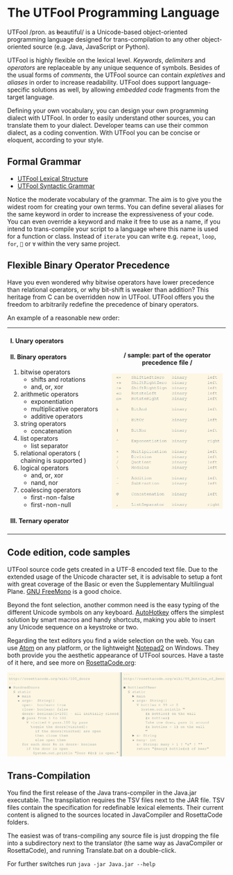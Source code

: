 # The UTFool Programming Language

UTFool /pron. as ~~b~~eautiful/ is a Unicode-based object-oriented
programming language designed for trans-compilation to any other
object-oriented source (e.g. Java, JavaScript or Python).

UTFool is highly flexible on the lexical level.
_Keywords_, _delimiters_ and _operators_ are replaceable
by any unique sequence of symbols.
Besides of the usual forms of _comments_,
the UTFool source can contain _expletives_ and _aliases_
in order to increase readability.
UTFool does support language-specific solutions as well,
by allowing _embedded code_ fragments from the target language.

Defining your own vocabulary,
you can design your own programming dialect with UTFool.
In order to easily understand other sources,
you can translate them to your dialect.
Developer teams can use their common dialect, as a coding convention.
With UTFool you can be concise or eloquent, according to your style.

## Formal Grammar

* [UTFool Lexical Structure](http://psmitt.github.io/grammar/UTFool%20Lexical%20Structure.xml)
* [UTFool Syntactic Grammar](http://psmitt.github.io/grammar/UTFool%20Syntactic%20Grammar.xml)

Notice the moderate vocabulary of the grammar.
The aim is to give you the widest room for creating your own terms.
You can define several aliases for the same keyword in order to
increase the expressiveness of your code.
You can even override a keyword and make it free to use as a name,
if you intend to trans-compile your script to a language
where this name is used for a function or class.
Instead of `iterate` you can write e.g.
`repeat`, `loop`, `for`, `🔁` or `∀` within the very same project.

## Flexible Binary Operator Precedence

Have you even wondered why bitwise operators have lower precedence
than relational operators, or why bit-shift is weaker than addition?
This heritage from C can be overridden now in UTFool.
UTFool offers you the freedom to arbitrarily redefine the precedence
of binary operators.

An example of a reasonable new order:

<table>
<tr>
<td>

#### I. Unary operators
#### II. Binary operators

1. bitwise operators
   * shifts and rotations
   * and, or, xor
2. arithmetic operators
   * exponentiation
   * multiplicative operators
   * additive operators
3. string operators
   * concatenation
4. list operators
   * list separator
5. relational operators ( chaining is supported )
6. logical operators
   * and, or, xor
   * nand, nor
7. coalescing operators
   * first-non-false
   * first-non-null

#### III. Ternary operator
</td>
<th>
<div>/ sample: part of the operator precedence file /</div>
<br/>
<img src="https://raw.githubusercontent.com/psmitt/UTFool/master/operators.png"/>
</th>
</table>

## Code edition, code samples

UTFool source code gets created in a UTF-8 encoded text file.
Due to the extended usage of the Unicode character set,
it is advisable to setup a font with great coverage of the Basic
or even the Supplementary Multilingual Plane.
[GNU FreeMono](https://www.gnu.org/software/freefont) is a good choice.

Beyond the font selection, another common need is
the easy typing of the different Unicode symbols on any keyboard.
[AutoHotkey](https://autohotkey.com) offers the simplest solution
by smart macros and handy shortcuts, making you able to insert any
Unicode sequence on a keystroke or two.

Regarding the text editors you find a wide selection on the web.
You can use [Atom](https://atom.io) on any platform, or the lightweight
[Notepad2](https://xhmikosr.github.io/notepad2-mod) on Windows.
They both provide you the aesthetic appearance of UTFool sources.
Have a taste of it here, and see more on
[RosettaCode.org](http://rosettacode.org/wiki/UTFool):

![](https://raw.githubusercontent.com/psmitt/UTFool/master/sample.png)

## Trans-Compilation

You find the first release of the Java trans-compiler in the Java.jar executable.
The transpilation requires the TSV files next to the JAR file. TSV files contain the specification for redefinable lexical elements. Their current content is aligned to the sources located in JavaCompiler and RosettaCode folders.

The easiest was of trans-compiling any source file is just dropping the file into a subdirectory next to the translator (the same way as JavaCompiler or RosettaCode), and running Translate.bat on a double-click.

For further switches run `java -jar Java.jar --help`
